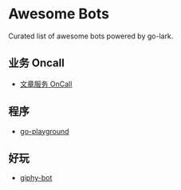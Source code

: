# Awesome Bots

Curated list of awesome bots powered by go-lark.

## 业务 Oncall

* [文章服务 OnCall](https://code.byted.org/pgc/lark_robot)

## 程序

* [go-playground](https://code.byted.org/zhangwanlong/botanic-garden/tree/master/go-play-bot)

## 好玩

* [giphy-bot](https://code.byted.org/zhangwanlong/botanic-garden/tree/master/giphy-bot)
